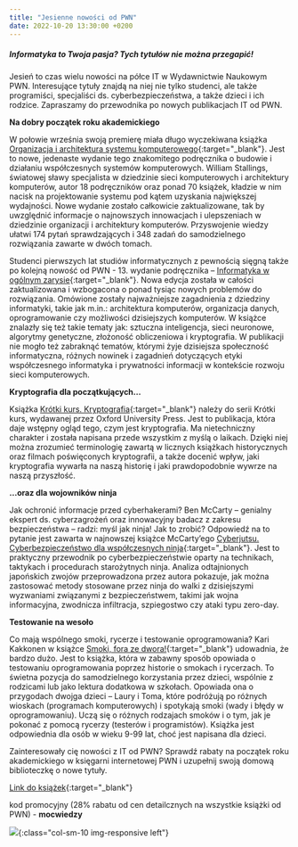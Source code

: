 ```yaml
---
title: "Jesienne nowości od PWN"
date: 2022-10-20 13:30:00 +0200
---
```


##### Informatyka to Twoja pasja? Tych tytułów nie można przegapić!

Jesień to czas wielu nowości na półce IT w Wydawnictwie Naukowym PWN. Interesujące tytuły znajdą na niej nie tylko studenci, ale także programiści, specjaliści ds. cyberbezpieczeństwa, a także dzieci i ich rodzice. Zapraszamy do przewodnika po nowych publikacjach IT od PWN.

**Na dobry początek roku akademickiego**

W połowie września swoją premierę miała długo wyczekiwana książka [Organizacja i architektura systemu komputerowego](https://ksiegarnia.pwn.pl/Organizacja-i-architektura-systemu-komputerowego-Tom-1,966521150,p.html){:target="_blank"}. Jest to nowe, jedenaste wydanie tego znakomitego podręcznika o budowie i działaniu współczesnych systemów komputerowych. William Stallings, światowej sławy specjalista w dziedzinie sieci komputerowych i architektury komputerów, autor 18 podręczników oraz ponad 70 książek, kładzie w nim nacisk na projektowanie systemu pod kątem uzyskania największej wydajności. Nowe wydanie zostało całkowicie zaktualizowane, tak by uwzględnić informacje o najnowszych innowacjach i ulepszeniach w dziedzinie organizacji i architektury komputerów. Przyswojenie wiedzy ułatwi 174 pytań sprawdzających i 348 zadań do samodzielnego rozwiązania zawarte w dwóch tomach.

Studenci pierwszych lat studiów informatycznych z pewnością sięgną także  po kolejną nowość od PWN - 13. wydanie podręcznika – [Informatyka w ogólnym zarysie](https://ksiegarnia.pwn.pl/Informatyka-w-ogolnym-zarysie,961001752,p.html){:target="_blank"}.  Nowa edycja została w całości zaktualizowana i wzbogacona o ponad tysiąc nowych problemów do rozwiązania. Omówione zostały najważniejsze zagadnienia z dziedziny informatyki, takie jak m.in.: architektura komputerów, organizacja danych, oprogramowanie czy możliwości dzisiejszych komputerów. W książce znalazły się też takie tematy jak: sztuczna inteligencja, sieci neuronowe, algorytmy genetyczne, złożoność obliczeniowa i kryptografia. W publikacji nie mogło też zabraknąć tematów, którymi żyje dzisiejsza społeczność informatyczna, różnych nowinek i zagadnień dotyczących etyki współczesnego informatyka i prywatności informacji w kontekście rozwoju sieci komputerowych.

**Kryptografia dla początkujących…**

Książka [Krótki kurs. Kryptografia](https://ksiegarnia.pwn.pl/Krotki-kurs.-Kryptografia,961185237,p.html){:target="_blank"} należy do serii Krótki kurs, wydawanej przez Oxford University Press. Jest to publikacja, która daje wstępny ogląd tego, czym jest kryptografia. Ma nietechniczny charakter i została napisana przede wszystkim z myślą o laikach. Dzięki niej można zrozumieć terminologię zawartą w licznych książkach historycznych oraz filmach poświęconych kryptografii, a także docenić wpływ, jaki kryptografia wywarła na naszą historię i jaki prawdopodobnie wywrze na naszą przyszłość.

**…oraz dla wojowników ninja**

Jak ochronić informacje przed cyberhakerami? Ben McCarty – genialny ekspert ds. cyberzagrożeń oraz innowacyjny badacz z zakresu bezpieczeństwa – radzi: myśl jak ninja! Jak to zrobić? Odpowiedź na to pytanie jest zawarta w najnowszej książce McCarty’ego [Cyberjutsu. Cyberbezpieczeństwo dla współczesnych ninja](https://ksiegarnia.pwn.pl/Cyberjutsu,968351546,p.html){:target="_blank"}. Jest to praktyczny przewodnik po cyberbezpieczeństwie oparty na technikach, taktykach i procedurach starożytnych ninja. Analiza odtajnionych japońskich zwojów przeprowadzona przez autora pokazuje, jak można zastosować metody stosowane przez ninja do walki z dzisiejszymi wyzwaniami związanymi z bezpieczeństwem, takimi jak wojna informacyjna, zwodnicza infiltracja, szpiegostwo czy ataki typu zero-day.

**Testowanie na wesoło**

Co mają wspólnego smoki, rycerze i testowanie oprogramowania? Kari Kakkonen w książce [Smoki, fora ze dwora!](https://ksiegarnia.pwn.pl/Smoki-fora-ze-dwora,961185040,p.html){:target="_blank"} udowadnia, że bardzo dużo. Jest to książka, która w zabawny sposób opowiada o testowaniu oprogramowania poprzez historie o smokach i rycerzach. To świetna pozycja do samodzielnego korzystania przez dzieci, wspólnie z rodzicami lub jako lektura dodatkowa w szkołach. Opowiada ona o przygodach dwojga dzieci – Laury i Toma, które podróżują po różnych wioskach (programach komputerowych) i spotykają smoki (wady i błędy w oprogramowaniu). Uczą się o różnych rodzajach smoków i o tym, jak je pokonać z pomocą rycerzy (testerów i programistów). Książka jest odpowiednia dla osób w wieku 9-99 lat, choć jest napisana dla dzieci.

Zainteresowały cię nowości z IT od PWN? Sprawdź rabaty na początek roku akademickiego w księgarni internetowej PWN i uzupełnij swoją domową biblioteczkę o nowe tytuły. 


[Link do książek](https://bit.ly/3yR3FHH){:target="_blank"}

kod promocyjny (28% rabatu od cen detailcznych na wszystkie książki od PWN) - **mocwiedzy**

![](blog/pwn-jesien.jpg){:class="col-sm-10 img-responsive left"}
